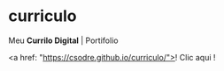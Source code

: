 # curriculo

Meu <b>Currilo Digital</b> | Portifolio

<a href: "https://csodre.github.io/curriculo/">! Clic aqui !</a>

